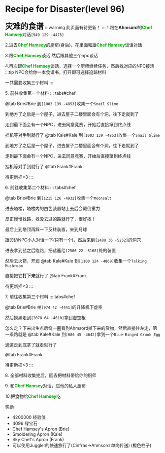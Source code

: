 # Recipe for Disaster(level 96)
<span style="font-size: 25px;">**灾难的食谱**</span>
:::warning 
此页面有待更新！
:::
<span class="stage-index">1.</span>跟在**Ahmsord**的<font color=00AA00>**Chef Hamsey**</font>对话`[949 129 -4475]`

<span class="stage-index">2.</span>进去<font color=00AA00>**Chef Hamsey**</font>的厨房(身后)，在里面和跟<font color=00AA00>**Chef Hamsey**</font>谈话对话

<span class="stage-index">3.</span>跟<font color=00AA00>**Chef Hamsey**</font>谈话 然后跟其他三个npc谈话

<span class="stage-index">4.</span>再次跟<font color=00AA00>**Chef Hamsey**</font>谈话，选择一个厨师继续任务，然后找对应的NPC接活
:::tip
NPC会给你一本食谱书，打开即可选择追踪材料

一共需要收集三个材料
:::

<span class="stage-index">5.</span> 前往收集第一个材料
::: tabs#chef

@tab Brie#Brie
到`[1003 139 -4853]`收集一个`Snail Slime`

到地方了之后是一个屋子，进去屋子二楼里面会有个洞，往下走就到了

走到最下面会有一个NPC，进去同意竞赛，开始后直接窜到终点线

挂机等对手到就行了
@tab Kale#Kale
到`[1003 139 -4853]`收集一个`Snail Slime`

到地方了之后是一个屋子，进去屋子二楼里面会有个洞，往下走就到了

走到最下面会有一个NPC，进去同意竞赛，开始后直接窜到终点线

挂机等对手到就行了
@tab Frank#Frank

待更新捏<3
:::

<span class="stage-index">6.</span> 前往收集第二个材料
::: tabs#chef

@tab Brie#Brie
到`[1215 126 -4932]`收集一个`Moonsalt`

进去塔楼，塔楼内的白色装置站上去后会颠倒重力

反正慢慢找路，找没去过的路就行了，很好找！

最后上到塔顶再踩一下反转装置，来到月球

跟旁边NPC小人对话一下(只有一个)，然后来到`[2488 36 -5252]`的洞穴

进去拿到盐之后跑路，把盐塞给`[2506 22 -5168]`处的装置

然后去火箭，开润
@tab Kale#Kale
到`[1100 124 -4869]`收集一个`Talking Mushroom`
 
直接把它**打下来**就行了
@tab Frank#Frank

待更新捏<3
:::

<span class="stage-index">7.</span> 前往收集第三个材料
::: tabs#chef

@tab Brie#Brie
坐`[974 42 -4441]`的升降机下虚空

然后摸黑走到`[2078 64 -4610]`拿到虚空根

怎么走？下来出生点后绕一圈看到Ahmsord掉下来的货物，然后直接往左走，第一条路就是
@tab Kale#Kale
到`[686 45 -4642]`拿到一个`Blue-Ringed Grook Egg`

通道走到底拿了就走就行了

@tab Frank#Frank

待更新捏<3
:::


<span class="stage-index">8.</span> 全部材料收集完后，回去把材料带给你的厨师

<span class="stage-index">9.</span> 和<font color=00AA00>**Chef Hamsey**</font>对话，进他的私人厨房

<span class="stage-index">10.</span>把食物给<font color=00AA00>**Chef Hamsey**</font>吃

奖励
+ 4200000 经验值
+ 4096 绿宝石
+ Chef Hamsey's Apron (Brie) 
+ Smoldering Apron (Kale) 
+ Sky Chef's Apron (Frank)
+ 可以使用Juggler的快速旅行了(Cinfras→Ahmsord 单向传送) (橙色柱子)
